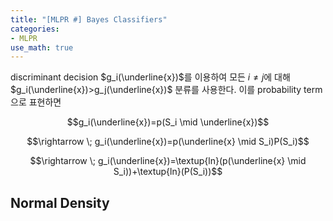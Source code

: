 ```yaml
---
title: "[MLPR #] Bayes Classifiers"
categories:
- MLPR
use_math: true
---
```


discriminant decision $g_i(\underline{x})$를 이용하여 모든 $i \neq j$에 대해 $g_i(\underline{x})>g_j(\underline{x})$ 분류를 사용한다. 이를 probability term으로 표현하면

$$g_i(\underline{x})=p(S_i \mid \underline{x})$$

$$\rightarrow \; g_i(\underline{x})=p(\underline{x} \mid S_i)P(S_i)$$

$$\rightarrow \; g_i(\underline{x})=\textup{ln}(p(\underline{x} \mid S_i))+\textup{ln}(P(S_i))$$

## Normal Density
